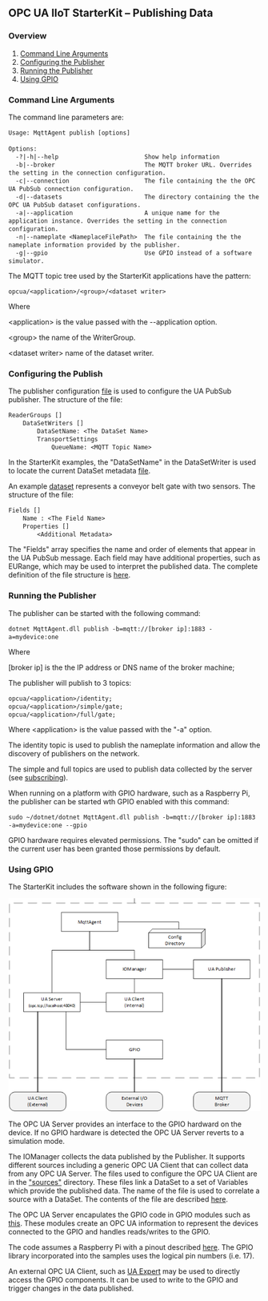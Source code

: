 ﻿## OPC UA IIoT StarterKit – Publishing Data
### Overview

1. [Command Line Arguments](#1)
2. [Configuring the Publisher](#2)
3. [Running the Publisher](#3)
4. [Using GPIO](#4)

### <a name='1'>Command Line Arguments

The command line parameters are:
```
Usage: MqttAgent publish [options]

Options:
  -?|-h|--help                        Show help information
  -b|--broker                         The MQTT broker URL. Overrides the setting in the connection configuration.
  -c|--connection                     The file containing the the OPC UA PubSub connection configuration.
  -d|--datasets                       The directory containing the the OPC UA PubSub dataset configurations.
  -a|--application                    A unique name for the application instance. Overrides the setting in the connection configuration.
  -n|--nameplate <NameplaceFilePath>  The file containing the the nameplate information provided by the publisher.
  -g|--gpio                           Use GPIO instead of a software simulator.
```
The MQTT topic tree used by the StarterKit applications have the pattern:
```
opcua/<application>/<group>/<dataset writer>
```
Where 

&lt;application&gt; is the value passed with the --application option. 

&lt;group&gt; the name of the WriterGroup.

&lt;dataset writer&gt; name of the dataset writer. 

### <a name='2'>Configuring the Publish

The publisher configuration [file](https://github.com/OPCF-Members/UA-IIoT-StarterKit/blob/master/MqttAgent/config/publisher-connection.json) is used to configure the UA PubSub publisher. The structure of the file: 

    ReaderGroups []
        DataSetWriters []
            DataSetName: <The DataSet Name>
            TransportSettings
                QueueName: <MQTT Topic Name>

In the StarterKit examples, the "DataSetName" in the DataSetWriter is used to locate the current DataSet metadata [file](https://github.com/OPCF-Members/UA-IIoT-StarterKit/blob/master/MqttAgent/config/datasets/gate.json). 

An example [dataset](https://github.com/OPCF-Members/UA-IIoT-StarterKit/blob/master/MqttAgent/config/datasets/gate.json) represents a conveyor belt gate with two sensors. The structure of the file: 

    Fields []
        Name : <The Field Name>
        Properties []
            <Additional Metadata>

The "Fields" array specifies the name and order of elements that appear in the UA PubSub message. Each field may have additional properties, such as EURange, which may be used to interpret the published data. The complete definition of the file structure is [here](https://reference.opcfoundation.org/v104/Core/docs/Part14/6.2.2/#6.2.2.1.2).

### <a name='3'>Running the Publisher

The publisher can be started with the following command:
```
dotnet MqttAgent.dll publish -b=mqtt://[broker ip]:1883 -a=mydevice:one
```
Where 

[broker ip] is the the IP address or DNS name of the broker machine; 

The publisher will publish to 3 topics:

    opcua/<application>/identity; 
    opcua/<application>/simple/gate; 
    opcua/<application>/full/gate; 

Where &lt;application&gt; is the value passed with the "-a" option. 

The identity topic is used to publish the nameplate information and allow the discovery of publishers on the network. 

The simple and full topics are used to publish data collected by the server (see [subscribing](../subscribing/)). 

When running on a platform with GPIO hardware, such as a Raspberry Pi, the publisher can be started wth GPIO enabled with this command:
```
sudo ~/dotnet/dotnet MqttAgent.dll publish -b=mqtt://[broker ip]:1883 -a=mydevice:one --gpio
```
GPIO hardware requires elevated permissions. The "sudo" can be omitted if the current user has been granted those permissions by default. 

### <a name='4'>Using GPIO

The StarterKit includes the software shown in the following figure: 

![SoftwareComponents](../images/software-components.png "SoftwareComponents") 

The OPC UA Server provides an interface to the GPIO hardward on the device. If no GPIO hardware is detected the OPC UA Server reverts to a simulation mode. 

The IOManager collects the data published by the Publisher. It supports different sources including a generic OPC UA Client that can collect data from any OPC UA Server. The files used to configure the OPC UA Client are in the ["sources"](https://github.com/OPCF-Members/UA-IIoT-StarterKit/tree/master/MqttAgent/config/sources) directory. These files link a DataSet to a set of Variables which provide the published data. The name of the file is used to correlate a source with a DataSet. The contents of the file are described [here](https://reference.opcfoundation.org/v104/Core/docs/Part14/6.2.2/#6.2.2.6.2).

The OPC UA Server encapulates the GPIO code in GPIO modules such as [this](https://github.com/OPCF-Members/UA-IIoT-StarterKit/blob/master/MqttAgent/Server/GPIOGateMonitor.cs). These modules create an OPC UA information to represent the devices connected to the GPIO and handles reads/writes to the GPIO. 

The code assumes a Raspberry Pi with a pinout described [here](https://pinout.xyz/pinout/pin11_gpio17#). The GPIO library incorporated into the samples uses the logical pin numbers (i.e. 17). 

An external OPC UA Client, such as [UA Expert](https://www.unified-automation.com/products/development-tools/uaexpert.html) may be used to directly access the GPIO components. It can be used to write to the GPIO and trigger changes in the data published.





